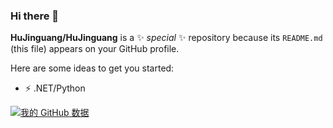 ### Hi there 👋

**HuJinguang/HuJinguang** is a ✨ _special_ ✨ repository because its `README.md` (this file) appears on your GitHub profile.

Here are some ideas to get you started:

- ⚡ .NET/Python

[![我的 GitHub 数据](https://github-readme-stats.vercel.app/api?username=HuJinguang)]()
